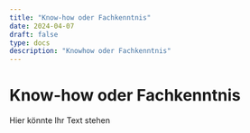 ```yaml
---
title: "Know-how oder Fachkenntnis"
date: 2024-04-07
draft: false
type: docs
description: "Knowhow oder Fachkenntnis"
---
```


# Know-how oder Fachkenntnis

Hier könnte Ihr Text stehen